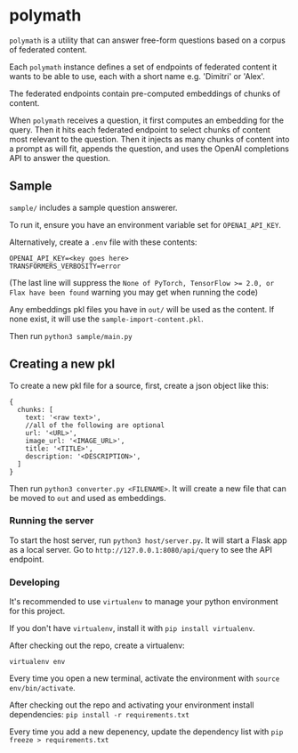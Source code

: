 # polymath

`polymath` is a utility that can answer free-form questions based on a corpus of federated content.

Each `polymath` instance defines a set of endpoints of federated content it
wants to be able to use, each with a short name e.g. 'Dimitri' or 'Alex'.

The federated endpoints contain pre-computed embeddings of chunks of content.

When `polymath` receives a question, it first computes an embedding for the
query. Then it hits each federated endpoint to select chunks of content most
relevant to the question. Then it injects as many chunks of content into a
prompt as will fit, appends the question, and uses the OpenAI completions API to
answer the question.

## Sample

`sample/` includes a sample question answerer.

To run it, ensure you have an environment variable set for `OPENAI_API_KEY`.

Alternatively, create a `.env` file with these contents:

```
OPENAI_API_KEY=<key goes here>
TRANSFORMERS_VERBOSITY=error
```

(The last line will suppress the `None of PyTorch, TensorFlow >= 2.0, or Flax have been found` warning you may get when running the code)

Any embeddings pkl files you have in `out/` will be used as the content. If none exist, it will use the `sample-import-content.pkl`.

Then run `python3 sample/main.py`

## Creating a new pkl

To create a new pkl file for a source, first, create a json object like this:

```
{
  chunks: [
    text: '<raw text>',
    //all of the following are optional
    url: '<URL>',
    image_url: '<IMAGE_URL>',
    title: '<TITLE>',
    description: '<DESCRIPTION>',
  ]
}
```

Then run `python3 converter.py <FILENAME>`. It will create a new file that can be moved to `out` and used as embeddings.

### Running the server

To start the host server, run `python3 host/server.py`. It will start a Flask app as a local server. Go to `http://127.0.0.1:8080/api/query` to see the API endpoint.

### Developing

It's recommended to use `virtualenv` to manage your python environment for this project.

If you don't have `virtualenv`, install it with `pip install virtualenv`.

After checking out the repo, create a virtualenv:

`virtualenv env`

Every time you open a new terminal, activate the environment with `source env/bin/activate`.

After checking out the repo and activating your environment install dependencies: `pip install -r requirements.txt`

Every time you add a new depenency, update the dependency list with `pip freeze > requirements.txt`
